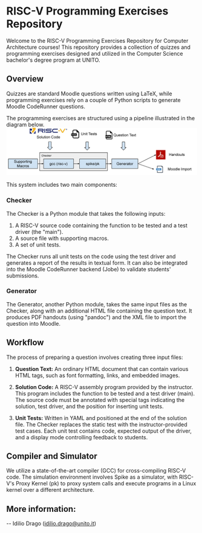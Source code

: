 # RISC-V Programming Exercises Repository

Welcome to the RISC-V Programming Exercises Repository for Computer Architecture courses! This repository provides a collection of quizzes and programming exercises designed and utilized in the Computer Science bachelor's degree program at UNITO.

## Overview

Quizzes are standard Moodle questions written using LaTeX, while programming exercises rely on a couple of Python scripts to generate Moodle CodeRunner questions.

The programming exercises are structured using a pipeline illustrated in the diagram below. 
![Question generation pipeline](images/architecture.png)

This system includes two main components:

### Checker

The Checker is a Python module that takes the following inputs:
1. A RISC-V source code containing the function to be tested and a test driver (the "main").
2. A source file with supporting macros.
3. A set of unit tests.

The Checker runs all unit tests on the code using the test driver and generates a report of the results in textual form. It can also be integrated into the Moodle CodeRunner backend (Jobe) to validate students' submissions.

### Generator

The Generator, another Python module, takes the same input files as the Checker, along with an additional HTML file containing the question text. It produces PDF handouts (using "pandoc") and the XML file to import the question into Moodle.

## Workflow

The process of preparing a question involves creating three input files:

1. **Question Text:** An ordinary HTML document that can contain various HTML tags, such as font formatting, links, and embedded images.

2. **Solution Code:** A RISC-V assembly program provided by the instructor. This program includes the function to be tested and a test driver (main). The source code must be annotated with special tags indicating the solution, test driver, and the position for inserting unit tests.

3. **Unit Tests:** Written in YAML and positioned at the end of the solution file. The Checker replaces the static test with the instructor-provided test cases. Each unit test contains code, expected output of the driver, and a display mode controlling feedback to students.

## Compiler and Simulator

We utilize a state-of-the-art compiler (GCC) for cross-compiling RISC-V code. The simulation environment involves Spike as a simulator, with RISC-V's Proxy Kernel (pk) to proxy system calls and execute programs in a Linux kernel over a different architecture.

## More information: 
-- Idilio Drago (idilio.drago@unito.it)
